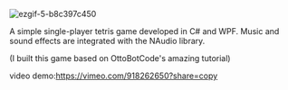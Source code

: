 
![ezgif-5-b8c397c450](https://github.com/ziqingg2/tetris/assets/80551600/909bd232-fbd1-49b2-abf8-91fcd184804a)


A simple single-player tetris game developed in C# and WPF. Music and sound effects are integrated with the NAudio library.

(I built this game based on OttoBotCode's amazing tutorial)

video demo:https://vimeo.com/918262650?share=copy
